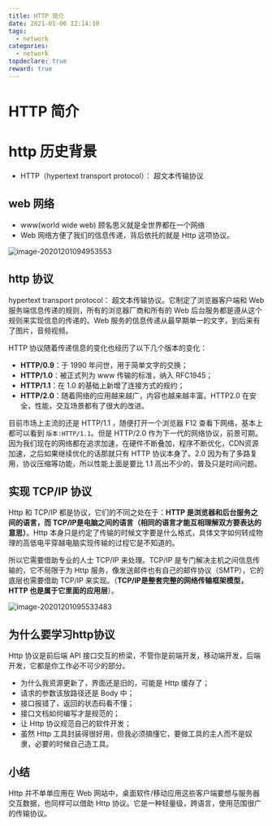 ```yaml
---
title: HTTP 简介
date: 2021-01-06 12:14:10
tags:
  - network
categories:
  - network
topdeclare: true
reward: true
---
```


# HTTP 简介

# http 历史背景

- HTTP（hypertext transport protocol）： 超文本传输协议

## web 网络

- www(world wide web) 顾名思义就是全世界都在一个网络
- Web 网络方便了我们的信息传递，背后依托的就是 Http 这项协议。

![image-20201201094953553](/zbcn.github.io/assets/postImg/web/HTTP_简介/image-20201201094953553.png)

<!--more-->

## http 协议

hypertext transport protocol： 超文本传输协议。它制定了浏览器客户端和 Web 服务端信息传递的规则，所有的浏览器厂商和所有的 Web 后台服务都是遵从这个规则来实现信息的传递的。Web 服务的信息传递从最早期单一的文字，到后来有了图片，音频视频。

HTTP 协议随着传递信息的变化也经历了以下几个版本的变化：

- **HTTP/0.9**：于 1990 年问世，用于简单文字的交换；
- **HTTP/1.0**：被正式列为 www 传输的标准，纳入 RFC1945；
- **HTTP/1.1**：在 1.0 的基础上新增了连接方式的规约；
- **HTTP/2.0**：随着网络的应用越来越广，内容也越来越丰富。HTTP2.0 在安全，性能，交互场景都有了很大的改进。

目前市场上主流的还是 HTTP/1.1 ，随便打开一个浏览器 F12 查看下网络，基本上都可以看到 `版本:HTTP/1.1`。但是 HTTP/2.0 作为下一代的网络协议，前景可期。因为我们现在的网络都在追求加速，在硬件不断叠加，程序不断优化，CDN资源加速，之后如果继续优化的话那就只有 HTTP 协议本身了。2.0 因为有了多路复用，协议压缩等功能，所以性能上面是要比 1.1 高出不少的，普及只是时间问题。

## 实现 TCP/IP 协议

Http 和 TCP/IP 都是协议，它们的不同之处在于：**HTTP 是浏览器和后台服务之间的语言，而 TCP/IP是电脑之间的语言（相同的语言才能互相理解双方要表达的意思）**。Http 本身只是约定了传输的时候文字要是什么格式，具体文字如何转成物理的高低电平穿越电脑实现传输的过程它是不知道的。

所以它需要借助专业的人士 TCP/IP 来处理。TCP/IP 是专门解决主机之间信息传输的，它不局限于为 Http 服务，像发送邮件也有自己的邮件协议（SMTP），它的底层也需要借助 TCP/IP 来实现。（**TCP/IP是整套完整的网络传输框架模型，HTTP 也是属于它里面的应用层**）。

![image-20201201095533483](/zbcn.github.io/assets/postImg/web/HTTP_简介/image-20201201095533483.png)

## 为什么要学习http协议

Http 协议是前后端 API 接口交互的桥梁，不管你是前端开发，移动端开发，后端开发，它都是你工作必不可少的部分。

- 为什么我资源更新了，界面还是旧的，可能是 Http 缓存了；
- 请求的参数该放路径还是 Body 中；
- 接口报错了，返回的状态码看不懂；
- 接口文档如何编写才是规范的；
- 让 Http 协议规范自己的软件开发；
- 虽然 Http 工具封装得很好用，但我必须搞懂它，要做工具的主人而不是奴隶，必要的时候自己造工具。

## 小结

Http 并不单单应用在 Web 网站中，桌面软件/移动应用这些客户端要想与服务器交互数据，也同样可以借助 Http 协议。它是一种轻量级，跨语言，使用范围很广的传输协议。